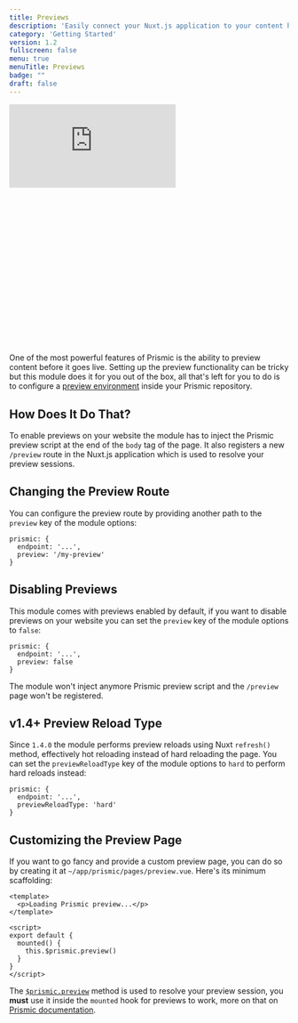 ```yaml
---
title: Previews
description: 'Easily connect your Nuxt.js application to your content hosted on Prismic'
category: 'Getting Started'
version: 1.2
fullscreen: false
menu: true
menuTitle: Previews
badge: ""
draft: false
---
```


<div class="relative w-full h-0" style="padding-bottom: 56.25%;">
  <iframe class="absolute inset-0 w-full h-full" src="https://www.youtube.com/embed/2DtDsnWe2MU" frameborder="0" allow="accelerometer; autoplay; encrypted-media; gyroscope; picture-in-picture" allowfullscreen></iframe>
</div>

One of the most powerful features of Prismic is the ability to preview content before it goes live. Setting up the preview functionality can be tricky but this module does it for you out of the box, all that's left for you to do is to configure a [preview environment](https://prismic.io/docs/technologies/run-view-project-preview-nuxtjs#setting-up-previews-in-your-repository) inside your Prismic repository.

## How Does It Do That?

To enable previews on your website the module has to inject the Prismic preview script at the end of the `body` tag of the page. It also registers a new `/preview` route in the Nuxt.js application which is used to resolve your preview sessions.

## Changing the Preview Route

You can configure the preview route by providing another path to the `preview` key of the module options:

```javascript[nuxt.config.js]
prismic: {
  endpoint: '...',
  preview: '/my-preview'
}
```

## Disabling Previews

This module comes with previews enabled by default, if you want to disable previews on your website you can set the `preview` key of the module options to `false`:

```javascript[nuxt.config.js]
prismic: {
  endpoint: '...',
  preview: false
}
```

The module won't inject anymore Prismic preview script and the `/preview` page won't be registered.

## <badge>v1.4+</badge> Preview Reload Type

Since `1.4.0` the module performs preview reloads using Nuxt `refresh()` method, effectively hot reloading instead of hard reloading the page. You can set the `previewReloadType` key of the module options to `hard` to perform hard reloads instead:

```javascript[nuxt.config.js]
prismic: {
  endpoint: '...',
  previewReloadType: 'hard'
}
```

## Customizing the Preview Page

If you want to go fancy and provide a custom preview page, you can do so by creating it at `~/app/prismic/pages/preview.vue`. Here's its minimum scaffolding:

```vue[preview.vue]
<template>
  <p>Loading Prismic preview...</p>
</template>

<script>
export default {
  mounted() {
    this.$prismic.preview()
  }
}
</script>
```

<d-alert type="info">

The [`$prismic.preview`](/prismic-object#preview) method is used to resolve your preview session, you **must** use it inside the `mounted` hook for previews to work, more on that on [Prismic documentation](https://prismic.io/docs/technologies/run-view-project-preview-nuxtjs).

</d-alert>
